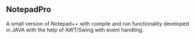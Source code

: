 ## NotepadPro
A small version of Notepad++ with compile and run functionality developed in JAVA with the help of AWT/Swing with event handling. <br>
